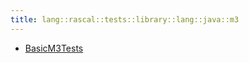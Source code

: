 ```yaml
---
title: lang::rascal::tests::library::lang::java::m3
---
```



* [BasicM3Tests](../../../../../../../../Library/lang/rascal/tests/library/lang/java/m3/BasicM3Tests.md)